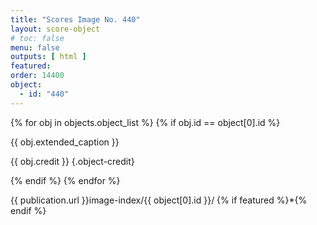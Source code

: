 ```yaml
---
title: "Scores Image No. 440"
layout: score-object
# toc: false
menu: false
outputs: [ html ]
featured: 
order: 14400
object:
  - id: "440"
---
```


{% for obj in objects.object_list %}
{% if obj.id == object[0].id %}

{{ obj.extended_caption }}

{{ obj.credit }} {.object-credit}

{% endif %}
{% endfor %}

<div class="object-credit object-url is-print-only">

{{ publication.url }}image-index/{{ object[0].id }}/ {% if featured %}*{% endif %}

</div>
